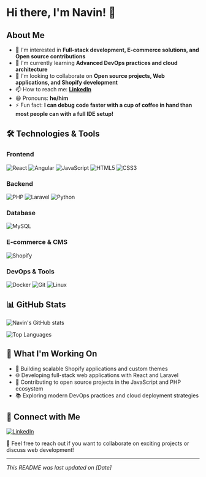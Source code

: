 # Hi there, I'm Navin! 👋

## About Me
- 👀 I'm interested in **Full-stack development, E-commerce solutions, and Open source contributions**
- 🌱 I'm currently learning **Advanced DevOps practices and cloud architecture**
- 💞️ I'm looking to collaborate on **Open source projects, Web applications, and Shopify development**
- 📫 How to reach me: **[LinkedIn](https://www.linkedin.com/in/navinkumar-m/)**
- 😄 Pronouns: **he/him**
- ⚡ Fun fact: **I can debug code faster with a cup of coffee in hand than most people can with a full IDE setup!**

## 🛠️ Technologies & Tools

### Frontend
![React](https://img.shields.io/badge/React-20232A?style=for-the-badge&logo=react&logoColor=61DAFB)
![Angular](https://img.shields.io/badge/Angular-DD0031?style=for-the-badge&logo=angular&logoColor=white)
![JavaScript](https://img.shields.io/badge/JavaScript-F7DF1E?style=for-the-badge&logo=javascript&logoColor=black)
![HTML5](https://img.shields.io/badge/HTML5-E34F26?style=for-the-badge&logo=html5&logoColor=white)
![CSS3](https://img.shields.io/badge/CSS3-1572B6?style=for-the-badge&logo=css3&logoColor=white)

### Backend
![PHP](https://img.shields.io/badge/PHP-777BB4?style=for-the-badge&logo=php&logoColor=white)
![Laravel](https://img.shields.io/badge/Laravel-FF2D20?style=for-the-badge&logo=laravel&logoColor=white)
![Python](https://img.shields.io/badge/Python-3776AB?style=for-the-badge&logo=python&logoColor=white)

### Database
![MySQL](https://img.shields.io/badge/MySQL-4479A1?style=for-the-badge&logo=mysql&logoColor=white)

### E-commerce & CMS
![Shopify](https://img.shields.io/badge/Shopify-7AB55C?style=for-the-badge&logo=shopify&logoColor=white)

### DevOps & Tools
![Docker](https://img.shields.io/badge/Docker-2496ED?style=for-the-badge&logo=docker&logoColor=white)
![Git](https://img.shields.io/badge/Git-F05032?style=for-the-badge&logo=git&logoColor=white)
![Linux](https://img.shields.io/badge/Linux-FCC624?style=for-the-badge&logo=linux&logoColor=black)

## 📊 GitHub Stats
![Navin's GitHub stats](https://github-readme-stats.vercel.app/api?username=navinnm&show_icons=true&theme=radical)

![Top Languages](https://github-readme-stats.vercel.app/api/top-langs/?username=navinnm&layout=compact&theme=radical)

## 🚀 What I'm Working On
- 🛒 Building scalable Shopify applications and custom themes
- 🌐 Developing full-stack web applications with React and Laravel
- 🔧 Contributing to open source projects in the JavaScript and PHP ecosystem
- 📚 Exploring modern DevOps practices and cloud deployment strategies

## 🤝 Connect with Me
[![LinkedIn](https://img.shields.io/badge/LinkedIn-0077B5?style=for-the-badge&logo=linkedin&logoColor=white)](https://www.linkedin.com/in/navinkumar-m/)

💬 Feel free to reach out if you want to collaborate on exciting projects or discuss web development!

---
*This README was last updated on [Date]*

<!---
navinnm/navinnm is a ✨ special ✨ repository because its `README.md` (this file) appears on your GitHub profile.
You can click the Preview link to take a look at your changes.
--->
